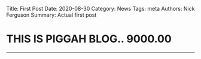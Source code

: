 Title: First Post
Date: 2020-08-30
Category: News
Tags: meta
Authors: Nick Ferguson
Summary: Actual first post

# THIS IS PIGGAH BLOG.. 9000.00
***

